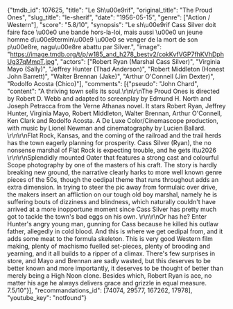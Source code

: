 {"tmdb_id": 107625, "title": "Le Sh\u00e9rif", "original_title": "The Proud Ones", "slug_title": "le-sherif", "date": "1956-05-15", "genre": ["Action / Western"], "score": "5.8/10", "synopsis": "Le sh\u00e9rif Cass Silver doit faire face \u00e0 une bande hors-la-loi, mais aussi \u00e0 un jeune homme d\u00e9termin\u00e9 \u00e0 se venger de la mort de son p\u00e8re, nagu\u00e8re abattu par Silver.", "image": "https://image.tmdb.org/t/p/w185_and_h278_bestv2/cokKvfVGP7fhKVhDphUg37qMmpT.jpg", "actors": ["Robert Ryan (Marshal Cass Silver)", "Virginia Mayo (Sally)", "Jeffrey Hunter (Thad Anderson)", "Robert Middleton (Honest John Barrett)", "Walter Brennan (Jake)", "Arthur O'Connell (Jim Dexter)", "Rodolfo Acosta (Chico)"], "comments": [{"pseudo": "John Chard", "content": "A thriving town sells its soul.\r\n\r\nThe Proud Ones is directed by Robert D. Webb and adapted to screenplay by Edmund H. North and Joseph Petracca from the Verne Athanas novel. It stars Robert Ryan, Jeffrey Hunter, Virginia Mayo, Robert Middleton, Walter Brennan, Arthur O'Connell, Ken Clark and Rodolfo Acosta. A De Luxe Color/Cinemascope production, with music by Lionel Newman and cinematography by Lucien Ballard. \r\n\r\nFlat Rock, Kansas, and the coming of the railroad and the trail herds has the town eagerly planning for prosperity. Cass Silver (Ryan), the no nonsense marshal of Flat Rock is expecting trouble, and he gets it\u2026 \r\n\r\nSplendidly mounted Oater that features a strong cast and colourful Scope photography by one of the masters of his craft. The story is hardly breaking new ground, the narrative clearly harks to more well known genre pieces of the 50s, though the oedipal theme that runs throughout adds an extra dimension. In trying to steer the pic away from formulaic over drive, the makers insert an affliction on our tough old boy marshal, namely he is suffering bouts of dizziness and blindness, which naturally couldn't have arrived at a more inopportune moment since Cass Silver has pretty much got to tackle the town's bad eggs on his own. \r\n\r\nOr has he? Enter Hunter's angry young man, gunning for Cass because he killed his outlaw father, allegedly in cold blood. And this is where we get oedipal from, and it adds some meat to the formula skeleton. This is very good Western film making, plenty of machismo fuelled set-pieces, plenty of brooding and yearning, and it all builds to a ripper of a climax. There's few surprises in store, and Mayo and Brennan are sadly wasted, but this deserves to be better known and more importantly, it deserves to be thought of better than merely being a High Noon clone. Besides which, Robert Ryan is ace, no matter his age he always delivers grace and grizzle in equal measure. 7.5/10"}], "recommandations_id": [74074, 29577, 167262, 17978], "youtube_key": "notfound"}